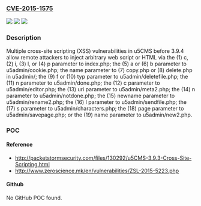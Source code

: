 ### [CVE-2015-1575](https://cve.mitre.org/cgi-bin/cvename.cgi?name=CVE-2015-1575)
![](https://img.shields.io/static/v1?label=Product&message=n%2Fa&color=blue)
![](https://img.shields.io/static/v1?label=Version&message=n%2Fa&color=blue)
![](https://img.shields.io/static/v1?label=Vulnerability&message=n%2Fa&color=brighgreen)

### Description

Multiple cross-site scripting (XSS) vulnerabilities in u5CMS before 3.9.4 allow remote attackers to inject arbitrary web script or HTML via the (1) c, (2) i, (3) l, or (4) p parameter to index.php; the (5) a or (6) b parameter to u5admin/cookie.php; the name parameter to (7) copy.php or (8) delete.php in u5admin/; the (9) f or (10) typ parameter to u5admin/deletefile.php; the (11) n parameter to u5admin/done.php; the (12) c parameter to u5admin/editor.php; the (13) uri parameter to u5admin/meta2.php; the (14) n parameter to u5admin/notdone.php; the (15) newname parameter to u5admin/rename2.php; the (16) l parameter to u5admin/sendfile.php; the (17) s parameter to u5admin/characters.php; the (18) page parameter to u5admin/savepage.php; or the (19) name parameter to u5admin/new2.php.

### POC

#### Reference
- http://packetstormsecurity.com/files/130292/u5CMS-3.9.3-Cross-Site-Scripting.html
- http://www.zeroscience.mk/en/vulnerabilities/ZSL-2015-5223.php

#### Github
No GitHub POC found.

